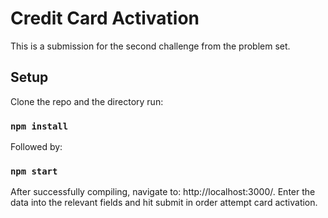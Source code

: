# Credit Card Activation

This is a submission for the second challenge from the problem set.

## Setup

Clone the repo and the directory run:

### `npm install`

Followed by:

### `npm start`

After successfully compiling, navigate to: http://localhost:3000/. Enter the data into the relevant fields and hit submit in order attempt card activation.

